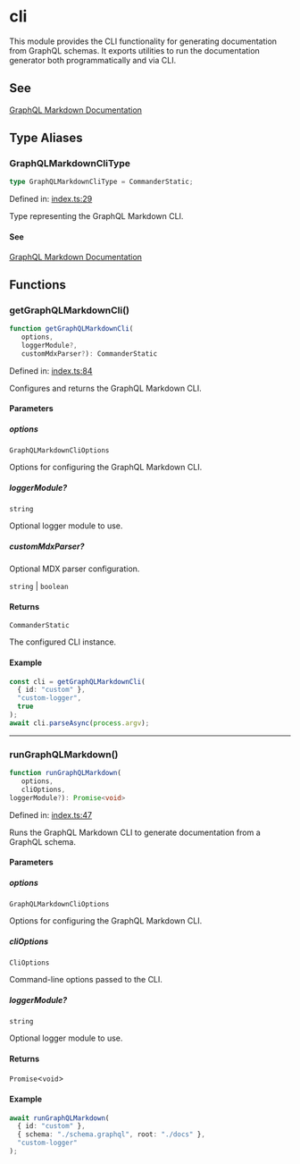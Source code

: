 # cli

This module provides the CLI functionality for generating documentation from GraphQL schemas.
It exports utilities to run the documentation generator both programmatically and via CLI.

## See

[GraphQL Markdown Documentation](https://graphql-markdown.dev)

## Type Aliases

### GraphQLMarkdownCliType

```ts
type GraphQLMarkdownCliType = CommanderStatic;
```

Defined in: [index.ts:29](https://github.com/graphql-markdown/graphql-markdown/blob/main/packages/cli/src/index.ts#L29)

Type representing the GraphQL Markdown CLI.

#### See

[GraphQL Markdown Documentation](https://graphql-markdown.dev)

## Functions

### getGraphQLMarkdownCli()

```ts
function getGraphQLMarkdownCli(
   options, 
   loggerModule?, 
   customMdxParser?): CommanderStatic
```

Defined in: [index.ts:84](https://github.com/graphql-markdown/graphql-markdown/blob/main/packages/cli/src/index.ts#L84)

Configures and returns the GraphQL Markdown CLI.

#### Parameters

##### options

`GraphQLMarkdownCliOptions`

Options for configuring the GraphQL Markdown CLI.

##### loggerModule?

`string`

Optional logger module to use.

##### customMdxParser?

Optional MDX parser configuration.

`string` | `boolean`

#### Returns

`CommanderStatic`

The configured CLI instance.

#### Example

```typescript
const cli = getGraphQLMarkdownCli(
  { id: "custom" },
  "custom-logger",
  true
);
await cli.parseAsync(process.argv);
```

***

### runGraphQLMarkdown()

```ts
function runGraphQLMarkdown(
   options, 
   cliOptions, 
loggerModule?): Promise<void>
```

Defined in: [index.ts:47](https://github.com/graphql-markdown/graphql-markdown/blob/main/packages/cli/src/index.ts#L47)

Runs the GraphQL Markdown CLI to generate documentation from a GraphQL schema.

#### Parameters

##### options

`GraphQLMarkdownCliOptions`

Options for configuring the GraphQL Markdown CLI.

##### cliOptions

`CliOptions`

Command-line options passed to the CLI.

##### loggerModule?

`string`

Optional logger module to use.

#### Returns

`Promise`\<`void`\>

#### Example

```typescript
await runGraphQLMarkdown(
  { id: "custom" },
  { schema: "./schema.graphql", root: "./docs" },
  "custom-logger"
);
```
